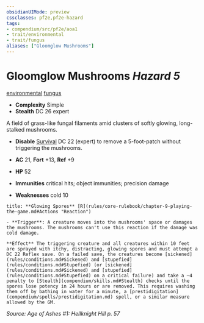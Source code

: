 ```yaml
---
obsidianUIMode: preview
cssclasses: pf2e,pf2e-hazard
tags:
- compendium/src/pf2e/aoa1
- trait/environmental
- trait/fungus
aliases: ["Gloomglow Mushrooms"]
---
```

# Gloomglow Mushrooms *Hazard 5*  
[environmental](rules/traits/environmental.md "Environmental Hazard Trait")  [fungus](rules/traits/fungus-b1.md "Fungus Creature Type Trait")  

- **Complexity** Simple
- **Stealth** DC 26 expert  

A field of grass-like fungal filaments amid clusters of softly glowing, long-stalked mushrooms.

- **Disable** [Survival](compendium/skills.md#Survival) DC 22 (expert) to remove a 5-foot-patch without triggering the mushrooms.  

- **AC** 21, **Fort** +13, **Ref** +9
- **HP** 52
- **Immunities** critical hits; object immunities; precision damage
- **Weaknesses** cold 10

```ad-embed-ability
title: **Glowing Spores** [R](rules/core-rulebook/chapter-9-playing-the-game.md#Actions "Reaction")

- **Trigger**: A creature moves into the mushrooms' space or damages the mushrooms. The mushrooms can't use this reaction if the damage was cold damage.

**Effect** The triggering creature and all creatures within 10 feet are sprayed with itchy, distracting, glowing spores and must attempt a DC 22 Reflex save. On a failed save, the creatures become [sickened](rules/conditions.md#Sickened) and [stupefied](rules/conditions.md#Stupefied) (or [sickened](rules/conditions.md#Sickened) and [stupefied](rules/conditions.md#Stupefied) on a critical failure) and take a –4 penalty to [Stealth](compendium/skills.md#Stealth) checks until the spores lose potency in 24 hours or are removed. This requires washing them off by bathing in water for a minute, a [prestidigitation](compendium/spells/prestidigitation.md) spell, or a similar measure allowed by the GM.
```

*Source: Age of Ashes #1: Hellknight Hill p. 57*